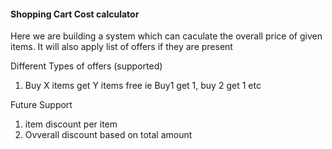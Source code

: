 #### Shopping Cart Cost calculator



Here we are building a system which can caculate
the overall price of given items. It will also
apply list of offers if they are present


Different Types of offers (supported)
1. Buy X items get Y items free
ie Buy1 get 1, buy 2 get 1 etc


Future Support
1. item discount per item
2. Ovverall discount based on total amount